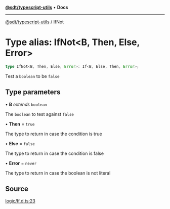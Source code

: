 [**@sdt/typescript-utils**](../README.md) • **Docs**

***

[@sdt/typescript-utils](../globals.md) / IfNot

# Type alias: IfNot\<B, Then, Else, Error\>

```ts
type IfNot<B, Then, Else, Error>: If<B, Else, Then, Error>;
```

Test a `boolean` to be `false`

## Type parameters

• **B** *extends* `boolean`

The `boolean` to test against `false`

• **Then** = `true`

The type to return in case the condition is true

• **Else** = `false`

The type to return in case the condition is false

• **Error** = `never`

The type to return in case the boolean is not literal

## Source

[logic/If.d.ts:23](https://github.com/sylvaindethier/typescript-utils/blob/da053667786f5d5e5c1616510ec7f7cc66f058b4/types/logic/If.d.ts#L23)
